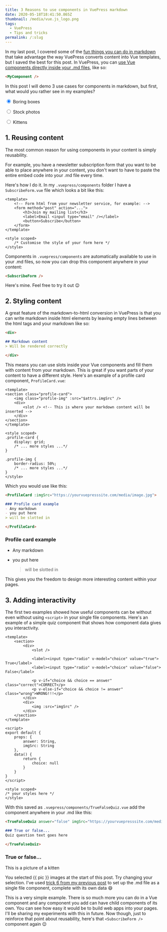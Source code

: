 ```yaml
---
title: 3 Reasons to use components in VuePress markdown
date: 2020-05-18T18:41:50.865Z
thumbnail: /media/vue.js_logo.png
tags:
  - VuePress
  - Tips and tricks
permalink: /:slug
---
```

In my last post, I covered some of the [fun things you can do in markdown](https://petedavis.dev/fun-things-you-can-do-in-vuepress-markdown/) that take advantage the way VuePress converts content into Vue templates, but I saved the best for this post. In VuePress, you can [use Vue components directly inside your .md files](https://v1.vuepress.vuejs.org/guide/using-vue.html#using-components), like so:

```md
<MyComponent />
```

In this post I will demo 3 use cases for components in markdown, but first, what would you rather see in my examples?

<img :src="imgSrc + '130'" style="float:right" />

<label><input type="radio" v-model="pic" value="box" checked /> Boring boxes</label>

<label><input type="radio" v-model="pic" value="stock" /> Stock photos</label>

<label><input type="radio" v-model="pic" value="kitten" /> Kittens</label>

## 1. Reusing content

The most common reason for using components in your content is simply reusability. 

For example, you have a newsletter subscription form that you want to be able to place anywhere in your content, you don't want to have to paste the entire embed code into your .md file every time.

Here's how I do it. In my `.vuepress/components` folder I have a `SubscribeForm.vue` file which looks a bit like this:

```vue
<template>
    <!-- Form html from your newsletter service, for example: -->
    <form method="post" action="...">
        <h3>Join my mailing list</h3>
        <label>Email <input type="email" /></label>
        <button>Subscribe</button>
    </form>
</template>

<style scoped>
    /* Customise the style of your form here */
</style>
```

Components in `.vuepress/components` are automatically available to use in your .md files, so now you can drop this component anywhere in your content:

```md
<SubscribeForm />
```

Here's mine. Feel free to try it out :wink:

<TinyLetter />

## 2. Styling content

A great feature of the markdown-to-html conversion in VuePress is that you can write markdown inside html elements by leaving empty lines between the html tags and your markdown like so:

```md
<div>

## Markdown content
> Will be rendered correctly

</div>
```

This means you can use slots inside your Vue components and fill them with content from your markdown. This is great if you want parts of your content to have a different style. Here's an example of a profile card component, `ProfileCard.vue`:

```vue
<template>
<section class="profile-card">
    <img class="profile-img" :src="$attrs.imgSrc" />
    <div>
        <slot /> <!-- This is where your markdown content will be inserted -->
    </div>
</section>
</template>

<style scoped>
.profile-card {
    display: grid;
    /* ... more styles ...*/
}

.profile-img {
    border-radius: 50%;
    /* ... more styles ...*/
}
</style>
```

Which you would use like this:

```md
<ProfileCard :imgSrc="https://yourvuepresssite.com/media/image.jpg">

### Profile card example
- Any markdown
- you put here
> will be slotted in 

</ProfileCard>
```

<ProfileCard :imgSrc="imgSrc + '500'">

### Profile card example

* Any markdown
* you put here

  > will be slotted in

</ProfileCard>

This gives you the freedom to design more interesting content within your pages.

## 3. Adding interactivity

The first two examples showed how useful components can be without even without using `<script>` in your single file components. Here's an example of a simple quiz component that shows how component data gives you interactivity.

```vue
<template>
    <section>
        <div>
            <slot />

            <label><input type="radio" v-model="choice" value="true"> True</label>
            <label><input type="radio" v-model="choice" value="false"> False</label>

            <p v-if="choice && choice == answer" class="correct">CORRECT</p>
            <p v-else-if="choice && choice != answer" class="wrong">WRONG!!!</p>
        </div>
        <div>
            <img :src="imgSrc" />
        </div>
    </section>
</template>

<script>
export default {
    props: {
        answer: String,
        imgSrc: String
    },
    data() {
        return {
            choice: null
        }
    }
}
</script>

<style scoped>
/* your styles here */
</style>
```

With this saved as `.vuepress/components/TrueFalseQuiz.vue` add the component anywhere in your .md like this:

```md
<TrueFalseQuiz answer="false" imgSrc="https://yourvuepresssite.com/media/image.jpg">

### True or false...
Quiz question text goes here

</TrueFalseQuiz>
```

<TrueFalseQuiz :imgSrc="imgSrc + '200/400'" :answer="(pic == 'kitten').toString()">

### True or false...

This is a picture of a kitten

</TrueFalseQuiz>

You selected {{ pic }} images at the start of this post. Try changing your selection. I've used [trick 6 from my previous post](https://petedavis.dev/fun-things-you-can-do-in-vuepress-markdown/#_6-get-interactive-with-a-script-tag) to set up the .md file as a single file component, complete with its own data :smile:

This is a very simple example. There is so much more you can do in a Vue component and any component you add can have child components of its own. You can see how easy it would be to build web apps into your pages. I'll be sharing my experiments with this in future. Now though, just to reinforce that point about reusability, here's that `<SubscribeForm />` component again :wink:

<TinyLetter />

<script>
module.exports = {
  data() {
    return {
      pic: "box"
    }
  },
  computed: {
    imgSrc() {
      return this.pic === "kitten" ? "http://placekitten.com/"
        : this.pic === "stock" ? "https://picsum.photos/"
        : "https://via.placeholder.com/"
    }
  }
};
</script>

